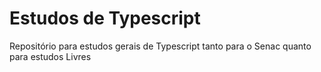 # Estudos de Typescript
 Repositório para estudos gerais de Typescript tanto para o Senac quanto para estudos Livres
